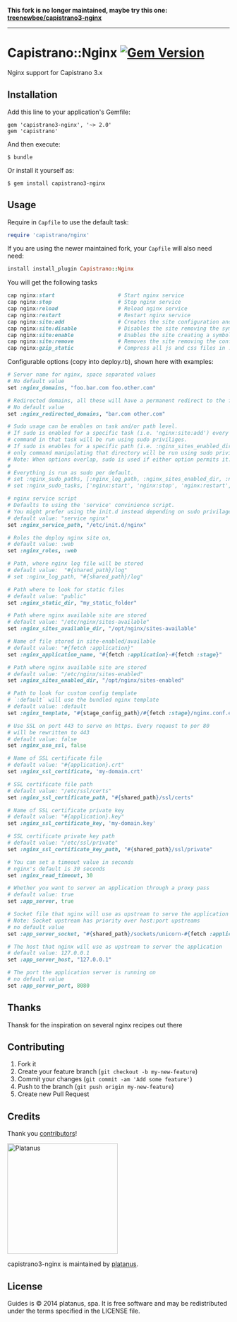 **This fork is no longer maintained, maybe try this one: [treenewbee/capistrano3-nginx](https://github.com/treenewbee/capistrano3-nginx)**

---

# Capistrano::Nginx [![Gem Version](https://badge.fury.io/rb/capistrano3-nginx.svg)](http://badge.fury.io/rb/capistrano3-nginx)

Nginx support for Capistrano 3.x

## Installation

Add this line to your application's Gemfile:

    gem 'capistrano3-nginx', '~> 2.0'
    gem 'capistrano'

And then execute:

    $ bundle

Or install it yourself as:

    $ gem install capistrano3-nginx

## Usage

Require in `Capfile` to use the default task:

```ruby
require 'capistrano/nginx'
```

If you are using the newer maintained fork, your `Capfile` will also need need: 

```ruby
install install_plugin Capistrano::Nginx
```

You will get the following tasks

```ruby
cap nginx:start                    # Start nginx service
cap nginx:stop                     # Stop nginx service
cap nginx:reload                   # Reload nginx service
cap nginx:restart                  # Restart nginx service
cap nginx:site:add                 # Creates the site configuration and upload it to the available folder
cap nginx:site:disable             # Disables the site removing the symbolic link located in the enabled folder
cap nginx:site:enable              # Enables the site creating a symbolic link into the enabled folder
cap nginx:site:remove              # Removes the site removing the configuration file from the available folder
cap nginx:gzip_static              # Compress all js and css files in :nginx_static_dir with gzip
```

Configurable options (copy into deploy.rb), shown here with examples:

```ruby
# Server name for nginx, space separated values
# No default value
set :nginx_domains, "foo.bar.com foo.other.com"

# Redirected domains, all these will have a permanent redirect to the first of :nginx_domains
# No default value
set :nginx_redirected_domains, "bar.com other.com"

# Sudo usage can be enables on task and/or path level.
# If sudo is enabled for a specific task (i.e. 'nginx:site:add') every
# command in that task will be run using sudo priviliges.
# If sudo is enables for a specific path (i.e. :nginx_sites_enabled_dir)
# only command manipulating that directory will be run using sudo privileges.
# Note: When options overlap, sudo is used if either option permits it.
#
# Everything is run as sudo per default.
# set :nginx_sudo_paths, [:nginx_log_path, :nginx_sites_enabled_dir, :nginx_sites_available_dir]
# set :nginx_sudo_tasks, ['nginx:start', 'nginx:stop', 'nginx:restart', 'nginx:reload', 'nginx:configtest', 'nginx:site:add', 'nginx:site:disable', 'nginx:site:enable', 'nginx:site:remove' ]

# nginx service script
# Defaults to using the 'service' convinience script.
# You might prefer using the init.d instead depending on sudo privilages.
# default value: "service nginx"
set :nginx_service_path, "/etc/init.d/nginx"

# Roles the deploy nginx site on,
# default value: :web
set :nginx_roles, :web

# Path, where nginx log file will be stored
# default value:  "#{shared_path}/log"
# set :nginx_log_path, "#{shared_path}/log"

# Path where to look for static files
# default value: "public"
set :nginx_static_dir, "my_static_folder"

# Path where nginx available site are stored
# default value: "/etc/nginx/sites-available"
set :nginx_sites_available_dir, "/opt/nginx/sites-available"

# Name of file stored in site-enabled/available
# default value: "#{fetch :application}"
set :nginx_application_name, "#{fetch :application}-#{fetch :stage}"

# Path where nginx available site are stored
# default value: "/etc/nginx/sites-enabled"
set :nginx_sites_enabled_dir, "/opt/nginx/sites-enabled"

# Path to look for custom config template
# `:default` will use the bundled nginx template
# default value: :default
set :nginx_template, "#{stage_config_path}/#{fetch :stage}/nginx.conf.erb"

# Use SSL on port 443 to serve on https. Every request to por 80
# will be rewritten to 443
# default value: false
set :nginx_use_ssl, false

# Name of SSL certificate file
# default value: "#{application}.crt"
set :nginx_ssl_certificate, 'my-domain.crt'

# SSL certificate file path
# default value: "/etc/ssl/certs"
set :nginx_ssl_certificate_path, "#{shared_path}/ssl/certs"

# Name of SSL certificate private key
# default value: "#{application}.key"
set :nginx_ssl_certificate_key, 'my-domain.key'

# SSL certificate private key path
# default value: "/etc/ssl/private"
set :nginx_ssl_certificate_key_path, "#{shared_path}/ssl/private"

# You can set a timeout value in seconds
# nginx's default is 30 seconds
set :nginx_read_timeout, 30

# Whether you want to server an application through a proxy pass
# default value: true
set :app_server, true

# Socket file that nginx will use as upstream to serve the application
# Note: Socket upstream has priority over host:port upstreams
# no default value
set :app_server_socket, "#{shared_path}/sockets/unicorn-#{fetch :application}.sock"

# The host that nginx will use as upstream to server the application
# default value: 127.0.0.1
set :app_server_host, "127.0.0.1"

# The port the application server is running on
# no default value
set :app_server_port, 8080
```

## Thanks
Thansk for the inspiration on several nginx recipes out there

## Contributing

1. Fork it
2. Create your feature branch (`git checkout -b my-new-feature`)
3. Commit your changes (`git commit -am 'Add some feature'`)
4. Push to the branch (`git push origin my-new-feature`)
5. Create new Pull Request

## Credits

Thank you [contributors](https://github.com/platanus/guides/graphs/contributors)!

<img src="http://platan.us/gravatar_with_text.png" alt="Platanus" width="250"/>

capistrano3-nginx is maintained by [platanus](http://platan.us).

## License

Guides is © 2014 platanus, spa. It is free software and may be redistributed under the terms specified in the LICENSE file.
